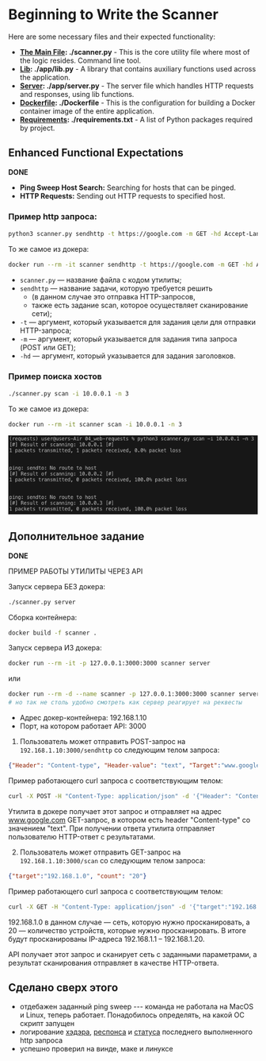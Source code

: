 # Beginning to Write the Scanner

Here are some necessary files and their expected functionality:

- **[The Main File](./scanner.py): ./scanner.py** - This is the core utility file where most of the logic resides. Command line tool.
- **[Lib](./app/lib.py): ./app/lib.py** - A library that contains auxiliary functions used across the application.
- **[Server](./app/server.py): ./app/server.py** - The server file which handles HTTP requests and responses, using lib functions.
- **[Dockerfile](Dockerfile): ./Dockerfile** - This is the configuration for building a Docker container image of the entire application. 
- **[Requirements](./requirements.txt): ./requirements.txt** - A list of Python packages required by project.


## Enhanced Functional Expectations

**DONE**

* **Ping Sweep Host Search:** Searching for hosts that can be pinged.
* **HTTP Requests:** Sending out HTTP requests to specified host.

### Пример http запроса:

```bash
python3 scanner.py sendhttp -t https://google.com -m GET -hd Accept-Language:ru
```

То же самое из докера:
```bash
docker run --rm -it scanner sendhttp -t https://google.com -m GET -hd Accept-Language:ru
```

- `scanner.py` — название файла с кодом утилиты;
- `sendhttp` — название задачи, которую требуется решить
  - (в данном случае это отправка HTTP-запросов,
  - также есть задание scan, которое осуществляет сканирование сети);
- `-t` — аргумент, который указывается для задания цели для отправки HTTP-запроса;
- `-m` — аргумент, который указывается для задания типа запроса (POST или GET);
- `-hd` — аргумент, который указывается для задания заголовков.

### Пример поиска хостов

```bash
./scanner.py scan -i 10.0.0.1 -n 3
```

То же самое из докера:
```bash
docker run --rm -it scanner scan -i 10.0.0.1 -n 3
```

![](ping-sweep.png)

## Дополнительное задание

**DONE**

ПРИМЕР РАБОТЫ УТИЛИТЫ ЧЕРЕЗ API

Запуск сервера БЕЗ докера:
```bash
./scanner.py server
```

Сборка контейнера:
```bash
docker build -f scanner .
```

Запуск сервера ИЗ докера:
```bash
docker run --rm -it -p 127.0.0.1:3000:3000 scanner server
```
или
```bash
docker run --rm -d --name scanner -p 127.0.0.1:3000:3000 scanner server
# но так не столь удобно смотреть как сервер реагирует на реквесты
```

- Адрес докер-контейнера: 192.168.1.10
- Порт, на котором работает API: 3000

1. Пользователь может отправить POST-запрос на `192.168.1.10:3000/sendhttp` со следующим телом запроса:

```json
{"Header": "Content-type", "Header-value": "text", "Target":"www.google.com", "Method": "GET"}
```

Пример работающего curl запроса с соответствующим телом:

```bash
curl -X POST -H "Content-Type: application/json" -d '{"Header": "Content-type", "Header-value": "text", "Target":"www.google.com", "Method": "GET"}' http://localhost:3000/sendhttp
```

Утилита в докере получает этот запрос и отправляет на адрес www.google.com GET-запрос, в котором есть header "Content-type" со значением "text". При получении ответа утилита отправляет пользователю HTTP-ответ с результатами.

2. Пользователь может отправить GET-запрос на `192.168.1.10:3000/scan` со следующим телом запроса:

```json
{"target":"192.168.1.0", "count": "20"}
```

Пример работающего curl запроса с соответствующим телом:

```bash
curl -X GET -H "Content-Type: application/json" -d '{"target":"192.168.1.0", "count": "20"}' http://localhost:3000/scan
```

192.168.1.0 в данном случае — сеть, которую нужно просканировать, а 20 — количество устройств, которые нужно просканировать. В итоге будут просканированы IP-адреса 192.168.1.1 – 192.168.1.20.

API получает этот запрос и сканирует сеть с заданными параметрами, а результат сканирования отправляет в качестве HTTP-ответа.

## Сделано сверх этого

- отдебажен заданный ping sweep --- команда не работала на MacOS и Linux, теперь работает. Понадобилось определять, на какой ОС скрипт запущен
- логирование [хэдэра](headers.json), [респонса](response.html) и [статуса](status.txt) последнего выполненного http запроса
- успешно проверил на винде, маке и линуксе
